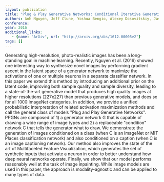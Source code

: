 ```yaml
---
layout: publication
title: "Plug & Play Generative Networks: Conditional Iterative Generation of Images in Latent Space"
authors: Anh Nguyen, Jeff Clune, Yoshua Bengio, Alexey Dosovitskiy, Jason Yosinski
conference: 
year: 2016
additional_links: 
   - {name: "ArXiv", url: "http://arxiv.org/abs/1612.00005v2"}
tags: []
---
```

Generating high-resolution, photo-realistic images has been a long-standing
goal in machine learning. Recently, Nguyen et al. (2016) showed one interesting
way to synthesize novel images by performing gradient ascent in the latent
space of a generator network to maximize the activations of one or multiple
neurons in a separate classifier network. In this paper we extend this method
by introducing an additional prior on the latent code, improving both sample
quality and sample diversity, leading to a state-of-the-art generative model
that produces high quality images at higher resolutions (227x227) than previous
generative models, and does so for all 1000 ImageNet categories. In addition,
we provide a unified probabilistic interpretation of related activation
maximization methods and call the general class of models "Plug and Play
Generative Networks". PPGNs are composed of 1) a generator network G that is
capable of drawing a wide range of image types and 2) a replaceable "condition"
network C that tells the generator what to draw. We demonstrate the generation
of images conditioned on a class (when C is an ImageNet or MIT Places
classification network) and also conditioned on a caption (when C is an image
captioning network). Our method also improves the state of the art of
Multifaceted Feature Visualization, which generates the set of synthetic inputs
that activate a neuron in order to better understand how deep neural networks
operate. Finally, we show that our model performs reasonably well at the task
of image inpainting. While image models are used in this paper, the approach is
modality-agnostic and can be applied to many types of data.
